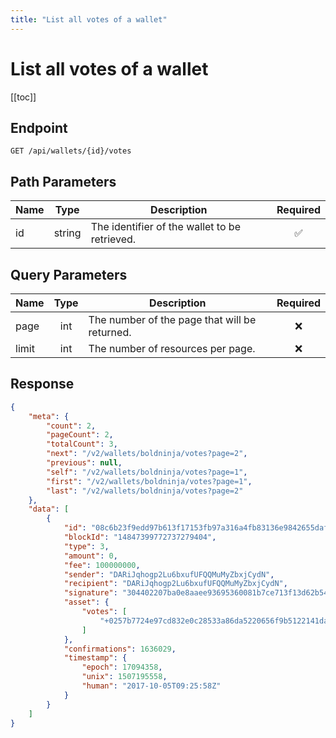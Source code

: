 ```yaml
---
title: "List all votes of a wallet"
---
```


# List all votes of a wallet

[[toc]]

## Endpoint

```
GET /api/wallets/{id}/votes
```

## Path Parameters

| Name | Type   | Description                                   | Required           |
|------|:------:|-----------------------------------------------|:------------------:|
| id   | string | The identifier of the wallet to be retrieved. | :white_check_mark: |

## Query Parameters

| Name  | Type | Description                                   | Required |
|-------|:----:|-----------------------------------------------|:--------:|
| page  | int  | The number of the page that will be returned. | :x:      |
| limit | int  | The number of resources per page.             | :x:      |

## Response

```json
{
    "meta": {
        "count": 2,
        "pageCount": 2,
        "totalCount": 3,
        "next": "/v2/wallets/boldninja/votes?page=2",
        "previous": null,
        "self": "/v2/wallets/boldninja/votes?page=1",
        "first": "/v2/wallets/boldninja/votes?page=1",
        "last": "/v2/wallets/boldninja/votes?page=2"
    },
    "data": [
        {
            "id": "08c6b23f9edd97b613f17153fb97a316a4fb83136e9842655dafc8262f363e0e",
            "blockId": "14847399772737279404",
            "type": 3,
            "amount": 0,
            "fee": 100000000,
            "sender": "DARiJqhogp2Lu6bxufUFQQMuMyZbxjCydN",
            "recipient": "DARiJqhogp2Lu6bxufUFQQMuMyZbxjCydN",
            "signature": "304402207ba0e8aaee93695360081b7ce713f13d62b544038ac440bd46357398af86cae6022059ac74586738be1ef622e0baba992d0e417d9aed7ab980f374eb0c9d53e25f8e",
            "asset": {
                "votes": [
                    "+0257b7724e97cd832e0c28533a86da5220656f9b5122141daab20e8526decce01f"
                ]
            },
            "confirmations": 1636029,
            "timestamp": {
                "epoch": 17094358,
                "unix": 1507195558,
                "human": "2017-10-05T09:25:58Z"
            }
        }
    ]
}
```
